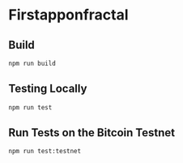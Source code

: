 # Firstapponfractal

## Build

```sh
npm run build
```

## Testing Locally

```sh
npm run test
```

## Run Tests on the Bitcoin Testnet

```sh
npm run test:testnet
```
